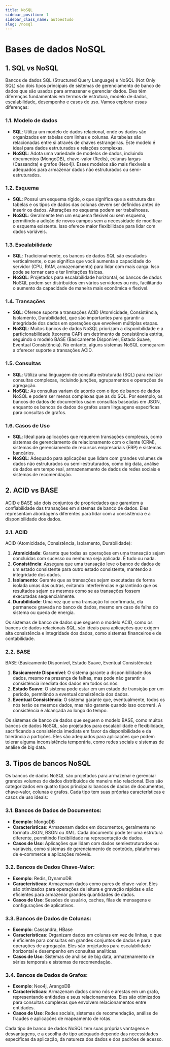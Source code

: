 ```yaml
---
title: NoSQL
sidebar_position: 1
sidebar_class_name: autoestudo
slug: /nosql
---
```


# Bases de dados NoSQL

## 1. SQL vs NoSQL

Bancos de dados SQL (Structured Query Language) e NoSQL (Not Only SQL) são dois
tipos principais de sistemas de gerenciamento de banco de dados que são usados
para armazenar e gerenciar dados. Eles têm diferenças fundamentais em termos de
estrutura, modelo de dados, escalabilidade, desempenho e casos de uso. Vamos
explorar essas diferenças:

### 1.1. Modelo de dados
   - **SQL**: Utiliza um modelo de dados relacional, onde os dados são
     organizados em tabelas com linhas e colunas. As tabelas são relacionadas
     entre si através de chaves estrangeiras. Este modelo é ideal para dados
     estruturados e relações complexas.
   - **NoSQL**: Adota uma variedade de modelos de dados, incluindo documentos
     (MongoDB), chave-valor (Redis), colunas largas (Cassandra) e grafos
     (Neo4j). Esses modelos são mais flexíveis e adequados para armazenar dados
     não estruturados ou semi-estruturados.

### 1.2. Esquema
   - **SQL**: Possui um esquema rígido, o que significa que a estrutura das
     tabelas e os tipos de dados das colunas devem ser definidos antes de
     inserir os dados. Alterações no esquema podem ser trabalhosas.
   - **NoSQL**: Geralmente tem um esquema flexível ou sem esquema, permitindo a
     adição de novos campos sem a necessidade de modificar o esquema existente.
     Isso oferece maior flexibilidade para lidar com dados variáveis.

### 1.3. Escalabilidade
   - **SQL**: Tradicionalmente, os bancos de dados SQL são escalados
     verticalmente, o que significa que você aumenta a capacidade do servidor
     (CPU, RAM, armazenamento) para lidar com mais carga. Isso pode se tornar
     caro e ter limitações físicas.
   - **NoSQL**: Projetados para escalabilidade horizontal, os bancos de dados
     NoSQL podem ser distribuídos em vários servidores ou nós, facilitando o
     aumento da capacidade de maneira mais econômica e flexível.

### 1.4. Transações
   - **SQL**: Oferece suporte a transações ACID (Atomicidade, Consistência,
     Isolamento, Durabilidade), que são importantes para garantir a integridade
     dos dados em operações que envolvem múltiplas etapas.
   - **NoSQL**: Muitos bancos de dados NoSQL priorizam a disponibilidade e a
     particionabilidade (teorema CAP) em detrimento da consistência estrita,
     seguindo o modelo BASE (Basicamente Disponível, Estado Suave, Eventual
     Consistência). No entanto, alguns sistemas NoSQL começaram a oferecer
     suporte a transações ACID.

### 1.5. Consultas
   - **SQL**: Utiliza uma linguagem de consulta estruturada (SQL) para realizar
     consultas complexas, incluindo junções, agrupamentos e operações de
     agregação.
   - **NoSQL**: As consultas variam de acordo com o tipo de banco de dados
     NoSQL e podem ser menos complexas que as do SQL. Por exemplo, os bancos de
     dados de documentos usam consultas baseadas em JSON, enquanto os bancos de
     dados de grafos usam linguagens específicas para consultas de grafos.

### 1.6. Casos de Uso
   - **SQL**: Ideal para aplicações que requerem transações complexas, como
     sistemas de gerenciamento de relacionamento com o cliente (CRM), sistemas
     de gerenciamento de recursos empresariais (ERP) e sistemas bancários.
   - **NoSQL**: Adequado para aplicações que lidam com grandes volumes de dados
     não estruturados ou semi-estruturados, como big data, análise de dados em
     tempo real, armazenamento de dados de redes sociais e sistemas de
     recomendação.

## 2. ACID vs BASE

ACID e BASE são dois conjuntos de propriedades que garantem a confiabilidade
das transações em sistemas de banco de dados. Eles representam abordagens
diferentes para lidar com a consistência e a disponibilidade dos dados.

### 2.1. ACID 

ACID (Atomicidade, Consistência, Isolamento, Durabilidade):

1. **Atomicidade**: Garante que todas as operações em uma transação sejam
   concluídas com sucesso ou nenhuma seja aplicada. É tudo ou nada.
2. **Consistência**: Assegura que uma transação leve o banco de dados de um
   estado consistente para outro estado consistente, mantendo a integridade dos
   dados.
3. **Isolamento**: Garante que as transações sejam executadas de forma isolada
   umas das outras, evitando interferências e garantindo que os resultados
   sejam os mesmos como se as transações fossem executadas sequencialmente.
4. **Durabilidade**: Uma vez que uma transação foi confirmada, ela permanece
   gravada no banco de dados, mesmo em caso de falha do sistema ou queda de
   energia.

Os sistemas de banco de dados que seguem o modelo ACID, como os bancos de dados
relacionais SQL, são ideais para aplicações que exigem alta consistência e
integridade dos dados, como sistemas financeiros e de contabilidade.

### 2.2. BASE 

BASE (Basicamente Disponível, Estado Suave, Eventual Consistência):

1. **Basicamente Disponível**: O sistema garante a disponibilidade dos dados,
   mesmo na presença de falhas, mas pode não garantir a consistência imediata
   dos dados em todos os nós.
2. **Estado Suave**: O sistema pode estar em um estado de transição por um
   período, permitindo a eventual consistência dos dados.
3. **Eventual Consistência**: O sistema garante que, eventualmente, todos os
   nós terão os mesmos dados, mas não garante quando isso ocorrerá. A
   consistência é alcançada ao longo do tempo.

Os sistemas de banco de dados que seguem o modelo BASE, como muitos bancos de
dados NoSQL, são projetados para escalabilidade e flexibilidade, sacrificando a
consistência imediata em favor da disponibilidade e da tolerância a partições.
Eles são adequados para aplicações que podem tolerar alguma inconsistência
temporária, como redes sociais e sistemas de análise de big data.

## 3. Tipos de bancos NoSQL

Os bancos de dados NoSQL são projetados para armazenar e gerenciar grandes
volumes de dados distribuídos de maneira não relacional. Eles são categorizados
em quatro tipos principais: bancos de dados de documentos, chave-valor, colunas
e grafos. Cada tipo tem suas próprias características e casos de uso ideais:

### 3.1. Bancos de Dados de Documentos:
   - **Exemplo**: MongoDB
   - **Características**: Armazenam dados em documentos, geralmente no formato
     JSON, BSON ou XML. Cada documento pode ter uma estrutura diferente,
     permitindo flexibilidade na representação de dados.
   - **Casos de Uso**: Aplicações que lidam com dados semiestruturados ou
     variáveis, como sistemas de gerenciamento de conteúdo, plataformas de
     e-commerce e aplicações móveis.

### 3.2. Bancos de Dados Chave-Valor:
   - **Exemplo**: Redis, DynamoDB
   - **Características**: Armazenam dados como pares de chave-valor. Eles são
     otimizados para operações de leitura e gravação rápidas e são eficientes
     para armazenar grandes quantidades de dados.
   - **Casos de Uso**: Sessões de usuário, caches, filas de mensagens e
     configurações de aplicativos.

### 3.3. Bancos de Dados de Colunas:
   - **Exemplo**: Cassandra, HBase
   - **Características**: Organizam dados em colunas em vez de linhas, o que é
     eficiente para consultas em grandes conjuntos de dados e para operações de
     agregação. Eles são projetados para escalabilidade horizontal e desempenho
     em consultas analíticas.
   - **Casos de Uso**: Sistemas de análise de big data, armazenamento de séries
     temporais e sistemas de recomendação.

### 3.4. Bancos de Dados de Grafos:
   - **Exemplo**: Neo4j, ArangoDB
   - **Características**: Armazenam dados como nós e arestas em um grafo,
     representando entidades e seus relacionamentos. Eles são otimizados para
     consultas complexas que envolvem relacionamentos entre entidades.
   - **Casos de Uso**: Redes sociais, sistemas de recomendação, análise de
     fraudes e aplicações de mapeamento de rotas.

Cada tipo de banco de dados NoSQL tem suas próprias vantagens e desvantagens, e
a escolha do tipo adequado depende das necessidades específicas da aplicação,
da natureza dos dados e dos padrões de acesso.
